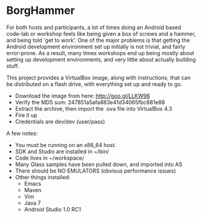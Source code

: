 BorgHammer
==========

For both hosts and participants, a lot of times doing an Android based code-lab or workshop feels like being given a box of screws and a hammer, and being told 'get to work'. One of the major problems is that getting the Android development environment set up initially is not trivial, and fairly error-prone. As a result, many times workshops end up being mostly about setting up development environments, and very little about actually building stuff. 

This project provides a VirtualBox image, along with instructions, that can be distributed on a flash drive, with everything set up and ready to go. 

* Download the image from here: http://goo.gl/LLKW96
* Verify the MD5 sum: 247851a5afa883e41d34065fbc881e88
* Extract the archive, then import the .ova file into VirtualBox 4.3
* Fire it up
* Credentials are dev/dev (user/pass)

A few notes:

* You must be running on an x86_64 host.
* SDK and Studio are installed in ~/bin/
* Code lives in ~/workspace/
* Many Glass samples have been pulled down, and imported into AS
* There should be NO EMULATORS (obvious performance issues)
* Other things installed:
    * Emacs
    * Maven
    * Vim
    * Java 7
    * Android Studio 1.0 RC1
